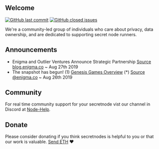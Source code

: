 ## Welcome

[![GitHub last commit](https://img.shields.io/github/last-commit/secretnodes/learn)](https://github.com/secretnodes/learn/commits/master)
[![GitHub closed issues](https://img.shields.io/github/issues-closed/secretnodes/learn)](https://github.com/secretnodes/learn/issues)

We're a community-led group of individuals who care about privacy, data ownership, and are dedicated to supporting secret node runners.

## Announcements

- Enigma and Outlier Ventures Announce Strategic Partnership [Source blog.enigma.co](http://bit.ly/2zqcR6G) ~ Aug 27th 2019
- The snapshot has begun! (1) [Genesis Games Overview](/genesisgames-overview?id=when-is-the-eng-snapshot-window) (*) [Source @enigma.co](https://blog.enigma.co/eng-mainnet-token-snapshot-dates-and-next-steps-d3b9626b30d5) ~ Aug 26th 2019

## Community

For real time community support for your secretnode vist our channel in Discord at [Node-Help](https://discord.gg/rNRjKFy).

## Donate

Please consider donating if you think secretnodes is helpful to you or that our work is valuable. [Send ETH](https://etherscan.io/address/donations.secretnodes.eth) :heart:

